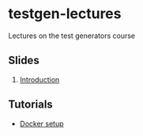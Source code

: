# testgen-lectures

Lectures on the test generators course

## Slides

1. [Introduction](slides/01_Introduction.pdf "Introduction")

## Tutorials

- [Docker setup](tutorials/docker-setup.md "Docker setup")
